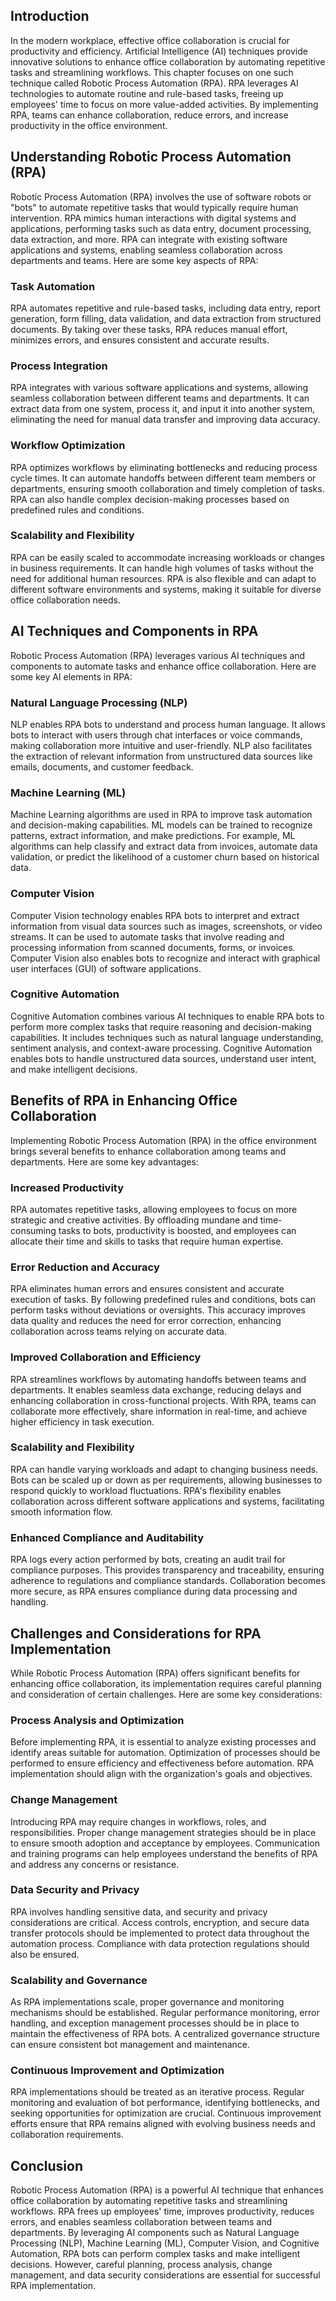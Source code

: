 

## Introduction

In the modern workplace, effective office collaboration is crucial for productivity and efficiency. Artificial Intelligence (AI) techniques provide innovative solutions to enhance office collaboration by automating repetitive tasks and streamlining workflows. This chapter focuses on one such technique called Robotic Process Automation (RPA). RPA leverages AI technologies to automate routine and rule-based tasks, freeing up employees' time to focus on more value-added activities. By implementing RPA, teams can enhance collaboration, reduce errors, and increase productivity in the office environment.

## Understanding Robotic Process Automation (RPA)

Robotic Process Automation (RPA) involves the use of software robots or "bots" to automate repetitive tasks that would typically require human intervention. RPA mimics human interactions with digital systems and applications, performing tasks such as data entry, document processing, data extraction, and more. RPA can integrate with existing software applications and systems, enabling seamless collaboration across departments and teams. Here are some key aspects of RPA:

### Task Automation

RPA automates repetitive and rule-based tasks, including data entry, report generation, form filling, data validation, and data extraction from structured documents. By taking over these tasks, RPA reduces manual effort, minimizes errors, and ensures consistent and accurate results.

### Process Integration

RPA integrates with various software applications and systems, allowing seamless collaboration between different teams and departments. It can extract data from one system, process it, and input it into another system, eliminating the need for manual data transfer and improving data accuracy.

### Workflow Optimization

RPA optimizes workflows by eliminating bottlenecks and reducing process cycle times. It can automate handoffs between different team members or departments, ensuring smooth collaboration and timely completion of tasks. RPA can also handle complex decision-making processes based on predefined rules and conditions.

### Scalability and Flexibility

RPA can be easily scaled to accommodate increasing workloads or changes in business requirements. It can handle high volumes of tasks without the need for additional human resources. RPA is also flexible and can adapt to different software environments and systems, making it suitable for diverse office collaboration needs.

## AI Techniques and Components in RPA

Robotic Process Automation (RPA) leverages various AI techniques and components to automate tasks and enhance office collaboration. Here are some key AI elements in RPA:

### Natural Language Processing (NLP)

NLP enables RPA bots to understand and process human language. It allows bots to interact with users through chat interfaces or voice commands, making collaboration more intuitive and user-friendly. NLP also facilitates the extraction of relevant information from unstructured data sources like emails, documents, and customer feedback.

### Machine Learning (ML)

Machine Learning algorithms are used in RPA to improve task automation and decision-making capabilities. ML models can be trained to recognize patterns, extract information, and make predictions. For example, ML algorithms can help classify and extract data from invoices, automate data validation, or predict the likelihood of a customer churn based on historical data.

### Computer Vision

Computer Vision technology enables RPA bots to interpret and extract information from visual data sources such as images, screenshots, or video streams. It can be used to automate tasks that involve reading and processing information from scanned documents, forms, or invoices. Computer Vision also enables bots to recognize and interact with graphical user interfaces (GUI) of software applications.

### Cognitive Automation

Cognitive Automation combines various AI techniques to enable RPA bots to perform more complex tasks that require reasoning and decision-making capabilities. It includes techniques such as natural language understanding, sentiment analysis, and context-aware processing. Cognitive Automation enables bots to handle unstructured data sources, understand user intent, and make intelligent decisions.

## Benefits of RPA in Enhancing Office Collaboration

Implementing Robotic Process Automation (RPA) in the office environment brings several benefits to enhance collaboration among teams and departments. Here are some key advantages:

### Increased Productivity

RPA automates repetitive tasks, allowing employees to focus on more strategic and creative activities. By offloading mundane and time-consuming tasks to bots, productivity is boosted, and employees can allocate their time and skills to tasks that require human expertise.

### Error Reduction and Accuracy

RPA eliminates human errors and ensures consistent and accurate execution of tasks. By following predefined rules and conditions, bots can perform tasks without deviations or oversights. This accuracy improves data quality and reduces the need for error correction, enhancing collaboration across teams relying on accurate data.

### Improved Collaboration and Efficiency

RPA streamlines workflows by automating handoffs between teams and departments. It enables seamless data exchange, reducing delays and enhancing collaboration in cross-functional projects. With RPA, teams can collaborate more effectively, share information in real-time, and achieve higher efficiency in task execution.

### Scalability and Flexibility

RPA can handle varying workloads and adapt to changing business needs. Bots can be scaled up or down as per requirements, allowing businesses to respond quickly to workload fluctuations. RPA's flexibility enables collaboration across different software applications and systems, facilitating smooth information flow.

### Enhanced Compliance and Auditability

RPA logs every action performed by bots, creating an audit trail for compliance purposes. This provides transparency and traceability, ensuring adherence to regulations and compliance standards. Collaboration becomes more secure, as RPA ensures compliance during data processing and handling.

## Challenges and Considerations for RPA Implementation

While Robotic Process Automation (RPA) offers significant benefits for enhancing office collaboration, its implementation requires careful planning and consideration of certain challenges. Here are some key considerations:

### Process Analysis and Optimization

Before implementing RPA, it is essential to analyze existing processes and identify areas suitable for automation. Optimization of processes should be performed to ensure efficiency and effectiveness before automation. RPA implementation should align with the organization's goals and objectives.

### Change Management

Introducing RPA may require changes in workflows, roles, and responsibilities. Proper change management strategies should be in place to ensure smooth adoption and acceptance by employees. Communication and training programs can help employees understand the benefits of RPA and address any concerns or resistance.

### Data Security and Privacy

RPA involves handling sensitive data, and security and privacy considerations are critical. Access controls, encryption, and secure data transfer protocols should be implemented to protect data throughout the automation process. Compliance with data protection regulations should also be ensured.

### Scalability and Governance

As RPA implementations scale, proper governance and monitoring mechanisms should be established. Regular performance monitoring, error handling, and exception management processes should be in place to maintain the effectiveness of RPA bots. A centralized governance structure can ensure consistent bot management and maintenance.

### Continuous Improvement and Optimization

RPA implementations should be treated as an iterative process. Regular monitoring and evaluation of bot performance, identifying bottlenecks, and seeking opportunities for optimization are crucial. Continuous improvement efforts ensure that RPA remains aligned with evolving business needs and collaboration requirements.

## Conclusion

Robotic Process Automation (RPA) is a powerful AI technique that enhances office collaboration by automating repetitive tasks and streamlining workflows. RPA frees up employees' time, improves productivity, reduces errors, and enables seamless collaboration between teams and departments. By leveraging AI components such as Natural Language Processing (NLP), Machine Learning (ML), Computer Vision, and Cognitive Automation, RPA bots can perform complex tasks and make intelligent decisions. However, careful planning, process analysis, change management, and data security considerations are essential for successful RPA implementation.
